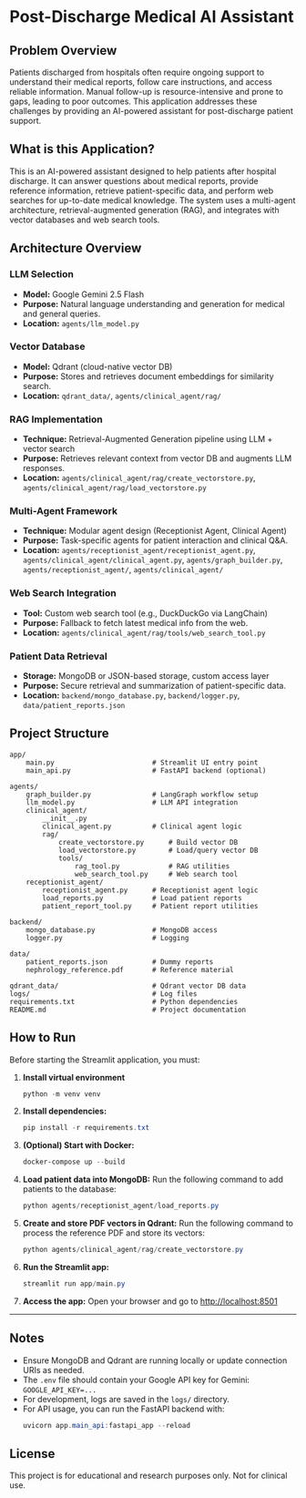 # Post-Discharge Medical AI Assistant

## Problem Overview
Patients discharged from hospitals often require ongoing support to understand their medical reports, follow care instructions, and access reliable information. Manual follow-up is resource-intensive and prone to gaps, leading to poor outcomes. This application addresses these challenges by providing an AI-powered assistant for post-discharge patient support.

## What is this Application?
This is an AI-powered assistant designed to help patients after hospital discharge. It can answer questions about medical reports, provide reference information, retrieve patient-specific data, and perform web searches for up-to-date medical knowledge. The system uses a multi-agent architecture, retrieval-augmented generation (RAG), and integrates with vector databases and web search tools.

## Architecture Overview

### LLM Selection
- **Model:** Google Gemini 2.5 Flash
- **Purpose:** Natural language understanding and generation for medical and general queries.
- **Location:** `agents/llm_model.py`

### Vector Database
- **Model:** Qdrant (cloud-native vector DB)
- **Purpose:** Stores and retrieves document embeddings for similarity search.
- **Location:** `qdrant_data/`, `agents/clinical_agent/rag/`

### RAG Implementation
- **Technique:** Retrieval-Augmented Generation pipeline using LLM + vector search
- **Purpose:** Retrieves relevant context from vector DB and augments LLM responses.
- **Location:** `agents/clinical_agent/rag/create_vectorstore.py`, `agents/clinical_agent/rag/load_vectorstore.py`

### Multi-Agent Framework
- **Technique:** Modular agent design (Receptionist Agent, Clinical Agent)
- **Purpose:** Task-specific agents for patient interaction and clinical Q&A.
- **Location:** `agents/receptionist_agent/receptionist_agent.py`, `agents/clinical_agent/clinical_agent.py`, `agents/graph_builder.py`, `agents/receptionist_agent/`, `agents/clinical_agent/`

### Web Search Integration
- **Tool:** Custom web search tool (e.g., DuckDuckGo via LangChain)
- **Purpose:** Fallback to fetch latest medical info from the web.
- **Location:** `agents/clinical_agent/rag/tools/web_search_tool.py`

### Patient Data Retrieval
- **Storage:** MongoDB or JSON-based storage, custom access layer
- **Purpose:** Secure retrieval and summarization of patient-specific data.
- **Location:** `backend/mongo_database.py`, `backend/logger.py`, `data/patient_reports.json`

## Project Structure

```text
app/
    main.py                        # Streamlit UI entry point
    main_api.py                    # FastAPI backend (optional)

agents/
    graph_builder.py               # LangGraph workflow setup
    llm_model.py                   # LLM API integration
    clinical_agent/
        __init__.py
        clinical_agent.py          # Clinical agent logic
        rag/
            create_vectorstore.py      # Build vector DB
            load_vectorstore.py        # Load/query vector DB
            tools/
                rag_tool.py            # RAG utilities
                web_search_tool.py     # Web search tool
    receptionist_agent/
        receptionist_agent.py      # Receptionist agent logic
        load_reports.py            # Load patient reports
        patient_report_tool.py     # Patient report utilities

backend/
    mongo_database.py              # MongoDB access
    logger.py                      # Logging

data/
    patient_reports.json           # Dummy reports
    nephrology_reference.pdf       # Reference material

qdrant_data/                       # Qdrant vector DB data
logs/                              # Log files
requirements.txt                   # Python dependencies
README.md                          # Project documentation
```

## How to Run

Before starting the Streamlit application, you must:

1. **Install virtual environment**
    ```powershell
   python -m venv venv
   ```

1. **Install dependencies:**
   ```powershell
   pip install -r requirements.txt
   ```
2. **(Optional) Start with Docker:**
   ```powershell
   docker-compose up --build
   ```
3. **Load patient data into MongoDB:**
   Run the following command to add patients to the database:
   ```powershell
   python agents/receptionist_agent/load_reports.py
   ```
4. **Create and store PDF vectors in Qdrant:**
   Run the following command to process the reference PDF and store its vectors:
   ```powershell
   python agents/clinical_agent/rag/create_vectorstore.py
   ```

5. **Run the Streamlit app:**
   ```powershell
   streamlit run app/main.py
   ```
6. **Access the app:**
   Open your browser and go to [http://localhost:8501](http://localhost:8501)

---

## Notes
- Ensure MongoDB and Qdrant are running locally or update connection URIs as needed.
- The `.env` file should contain your Google API key for Gemini: `GOOGLE_API_KEY=...`
- For development, logs are saved in the `logs/` directory.
- For API usage, you can run the FastAPI backend with:
  ```powershell
  uvicorn app.main_api:fastapi_app --reload
  ```

## License
This project is for educational and research purposes only. Not for clinical use.
